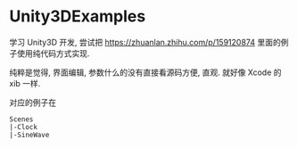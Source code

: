 # Unity3DExamples

学习 Unity3D 开发, 尝试把 https://zhuanlan.zhihu.com/p/159120874 里面的例子使用纯代码方式实现.

纯粹是觉得, 界面编辑, 参数什么的没有直接看源码方便, 直观. 就好像 Xcode 的 xib 一样.

对应的例子在

```shell
Scenes
|-Clock
|-SineWave
```
